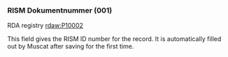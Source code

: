 ### RISM Dokumentnummer (001)
RDA registry [rdaw:P10002](http://www.rdaregistry.info/Elements/w/#P10002)

This field gives the RISM ID number for the record. It is automatically filled out by Muscat after saving for the first time.
